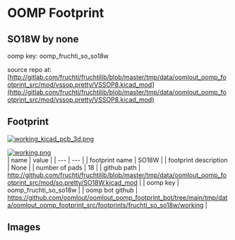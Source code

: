 # OOMP Footprint  
## SO18W  by none  
  
oomp key: oomp_fruchti_so_so18w  
  
source repo at: [http://gitlab.com/fruchti/fruchtilib/blob/master/tmp/data/oomlout_oomp_footprint_src/mod/vssop.pretty/VSSOP8.kicad_mod](http://gitlab.com/fruchti/fruchtilib/blob/master/tmp/data/oomlout_oomp_footprint_src/mod/vssop.pretty/VSSOP8.kicad_mod)  
## Footprint  
  
[![working_kicad_pcb_3d.png](working_kicad_pcb_3d_600.png)](working_kicad_pcb_3d.png)  
  
[![working.png](working_600.png)](working.png)  
| name | value | 
| --- | --- | 
| footprint name | SO18W | 
| footprint description | None | 
| number of pads | 18 | 
| github path | http://github.com/fruchti/fruchtilib/blob/master/tmp/data/oomlout_oomp_footprint_src/mod/so.pretty/SO18W.kicad_mod | 
| oomp key | oomp_fruchti_so_so18w | 
| oomp bot github | https://github.com/oomlout/oomlout_oomp_footprint_bot/tree/main/tmp/data/oomlout_oomp_footprint_src/footprints/fruchti_so_so18w/working | 
## Images  
